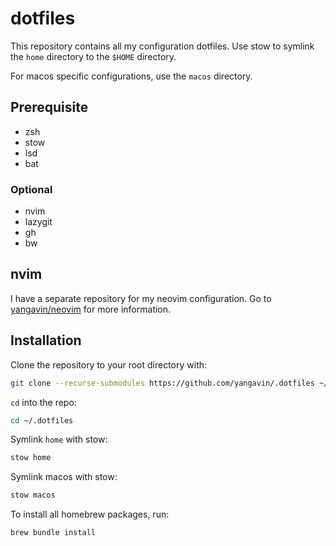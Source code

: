 # dotfiles

This repository contains all my configuration dotfiles.
Use stow to symlink the `home` directory to the `$HOME` directory.

For macos specific configurations, use the `macos` directory.

## Prerequisite

- zsh
- stow
- lsd
- bat

### Optional

- nvim
- lazygit
- gh
- bw

## nvim

I have a separate repository for my neovim configuration.
Go to [yangavin/neovim](https://github.com/yangavin/neovim)
for more information.

## Installation

Clone the repository to your root directory with:

```bash
git clone --recurse-submodules https://github.com/yangavin/.dotfiles ~/.dotfiles
```

`cd` into the repo:

```bash
cd ~/.dotfiles
```

Symlink `home` with stow:

```bash
stow home
```

Symlink macos with stow:

```bash
stow macos
```

To install all homebrew packages, run:

```bash
brew bundle install
```
